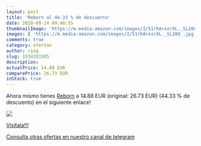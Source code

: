 ```yaml
---
layout: post
title: 'Reborn al 44.33 % de descuento'
date: 2020-09-24 09:40:55
thumbnailImage: 'https://m.media-amazon.com/images/I/51rhArezc9L._SL200_.jpg'
images: [ 'https://m.media-amazon.com/images/I/51rhArezc9L._SL200_.jpg' ]
comments: true
category: ofertas
author: ring
slug: 1534301585
description:
actualPrice: 14.88 EUR
comparePrice: 26.73 EUR
inStock: true
---
```


Ahora mismo tienes [Reborn](https://www.amazon.com/dp/1534301585/?tag=redken08-20) a 14.88 EUR (original: 26.73 EUR) (44.33 %  de descuento) en el siguiente enlace!

[![](https://m.media-amazon.com/images/I/51rhArezc9L._SL200_.jpg)](https://www.amazon.com/dp/1534301585/?tag=redken08-20)

[Visítala!!!](https://www.amazon.com/dp/1534301585/?tag=redken08-20)

[Consulta otras ofertas en nuestro canal de telegram](https://t.me/s/ofertas25)

